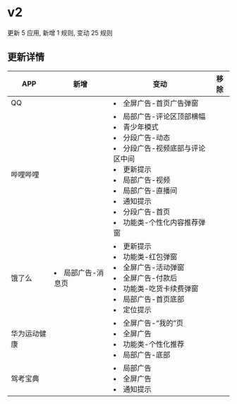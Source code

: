 # v2

更新 5 应用, 新增 1 规则, 变动 25 规则

## 更新详情

|APP|新增|变动|移除|
|-|-|-|-|
|QQ||<li>全屏广告-首页广告弹窗||
|哔哩哔哩||<li>局部广告-评论区顶部横幅<li>青少年模式<li>分段广告-动态<li>分段广告-视频底部与评论区中间<li>更新提示<li>局部广告-视频<li>局部广告-直播间<li>通知提示<li>分段广告-首页<li>功能类-个性化内容推荐弹窗||
|饿了么|<li>局部广告-消息页|<li>更新提示<li>功能类-红包弹窗<li>全屏广告-活动弹窗<li>全屏广告-付款后<li>功能类-吃货卡续费弹窗<li>局部广告-首页底部<li>定位提示||
|华为运动健康||<li>全屏广告-“我的”页<li>全屏广告<li>功能类-个性化推荐<li>局部广告-底部||
|驾考宝典||<li>局部广告<li>全屏广告<li>通知提示||
